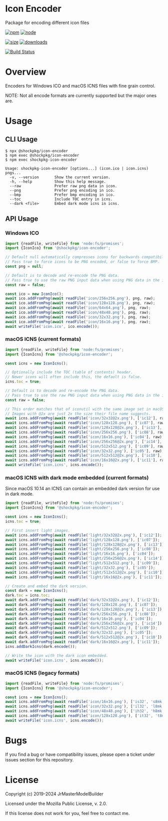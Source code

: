 # Icon Encoder

Package for encoding different icon files

[![npm](https://img.shields.io/npm/v/@shockpkg/icon-encoder.svg)](https://npmjs.com/package/@shockpkg/icon-encoder)
[![node](https://img.shields.io/node/v/@shockpkg/icon-encoder.svg)](https://nodejs.org)

[![size](https://packagephobia.now.sh/badge?p=@shockpkg/icon-encoder)](https://packagephobia.now.sh/result?p=@shockpkg/icon-encoder)
[![downloads](https://img.shields.io/npm/dm/@shockpkg/icon-encoder.svg)](https://npmcharts.com/compare/@shockpkg/icon-encoder?minimal=true)

[![Build Status](https://github.com/shockpkg/icon-encoder/workflows/main/badge.svg)](https://github.com/shockpkg/icon-encoder/actions?query=workflow%3Amain+branch%3Amaster)

# Overview

Encoders for Windows ICO and macOS ICNS files with fine grain control.

NOTE: Not all encode formats are currently supported but the major ones are.

# Usage

## CLI Usage

```
$ npx @shockpkg/icon-encoder
$ npm exec @shockpkg/icon-encoder
$ npm exec shockpkg-icon-encoder
```

```
Usage: shockpkg-icon-encoder [options...] (icon.ico | icon.icns) pngs...
  -v, --version       Show the current version.
  -h, --help          Show this help message.
  --raw               Prefer raw png data in icon.
  --png               Prefer png encoding in ico.
  --bmp               Prefer bmp encoding in ico.
  --toc               Include TOC entry in icns.
  --dark <file>       Embed dark mode icns in icns.
```

## API Usage

### Windows ICO

```js
import {readFile, writeFile} from 'node:fs/promises';
import {IconIco} from '@shockpkg/icon-encoder';

// Default null automatically compresses icons for backwards compatibility.
// Pass true to force icons to be PNG encoded, or false to force BMP.
const png = null;

// Default is to decode and re-encode the PNG data.
// Pass true to use the raw PNG input data when using PNG data in the icon.
const raw = false;

const ico = new IconIco();
await ico.addFromPng(await readFile('icon/256x256.png'), png, raw);
await ico.addFromPng(await readFile('icon/128x128.png'), png, raw);
await ico.addFromPng(await readFile('icon/64x64.png'), png, raw);
await ico.addFromPng(await readFile('icon/48x48.png'), png, raw);
await ico.addFromPng(await readFile('icon/32x32.png'), png, raw);
await ico.addFromPng(await readFile('icon/16x16.png'), png, raw);
await writeFile('icon.ico', ico.encode());
```

### macOS ICNS (current formats)

```js
import {readFile, writeFile} from 'node:fs/promises';
import {IconIcns} from '@shockpkg/icon-encoder';

const icns = new IconIcns();

// Optionally include the TOC (table of contents) header.
// Newer icons will often include this, the default is false.
icns.toc = true;

// Default is to decode and re-encode the PNG data.
// Pass true to use the raw PNG input data when using PNG data in the icon.
const raw = false;

// This order matches that of iconutil with the same image set in macOS 10.14.
// Images with @2x are just 2x the size their file name suggests.
await icns.addFromPng(await readFile('icon/32x32@2x.png'), ['ic12'], raw);
await icns.addFromPng(await readFile('icon/128x128.png'), ['ic07'], raw);
await icns.addFromPng(await readFile('icon/128x128@2x.png'), ['ic13'], raw);
await icns.addFromPng(await readFile('icon/256x256.png'), ['ic08'], raw);
await icns.addFromPng(await readFile('icon/16x16.png'), ['ic04'], raw);
await icns.addFromPng(await readFile('icon/256x256@2x.png'), ['ic14'], raw);
await icns.addFromPng(await readFile('icon/512x512.png'), ['ic09'], raw);
await icns.addFromPng(await readFile('icon/32x32.png'), ['ic05'], raw);
await icns.addFromPng(await readFile('icon/512x512@2x.png'), ['ic10'], raw);
await icns.addFromPng(await readFile('icon/16x16@2x.png'), ['ic11'], raw);
await writeFile('icon.icns', icns.encode());
```

### macOS ICNS with dark mode embedded (current formats)

Since macOS 10.14 an ICNS can contain an embedded dark version for use in dark mode.

```js
import {readFile, writeFile} from 'node:fs/promises';
import {IconIcns} from '@shockpkg/icon-encoder';

const icns = new IconIcns();
icns.toc = true;

// First insert light images.
await icns.addFromPng(await readFile('light/32x32@2x.png'), ['ic12']);
await icns.addFromPng(await readFile('light/128x128.png'), ['ic07']);
await icns.addFromPng(await readFile('light/128x128@2x.png'), ['ic13']);
await icns.addFromPng(await readFile('light/256x256.png'), ['ic08']);
await icns.addFromPng(await readFile('light/16x16.png'), ['ic04']);
await icns.addFromPng(await readFile('light/256x256@2x.png'), ['ic14']);
await icns.addFromPng(await readFile('light/512x512.png'), ['ic09']);
await icns.addFromPng(await readFile('light/32x32.png'), ['ic05']);
await icns.addFromPng(await readFile('light/512x512@2x.png'), ['ic10']);
await icns.addFromPng(await readFile('light/16x16@2x.png'), ['ic11']);

// Create and embed the dark version.
const dark = new IconIcns();
dark.toc = icns.toc;
await dark.addFromPng(await readFile('dark/32x32@2x.png'), ['ic12']);
await dark.addFromPng(await readFile('dark/128x128.png'), ['ic07']);
await dark.addFromPng(await readFile('dark/128x128@2x.png'), ['ic13']);
await dark.addFromPng(await readFile('dark/256x256.png'), ['ic08']);
await dark.addFromPng(await readFile('dark/16x16.png'), ['ic04']);
await dark.addFromPng(await readFile('dark/256x256@2x.png'), ['ic14']);
await dark.addFromPng(await readFile('dark/512x512.png'), ['ic09']);
await dark.addFromPng(await readFile('dark/32x32.png'), ['ic05']);
await dark.addFromPng(await readFile('dark/512x512@2x.png'), ['ic10']);
await dark.addFromPng(await readFile('dark/16x16@2x.png'), ['ic11']);
icns.addDarkIcns(dark.encode());

// Write the icon with the dark icon embedded.
await writeFile('icon.icns', icns.encode());
```

### macOS ICNS (legacy formats)

```js
import {readFile, writeFile} from 'node:fs/promises';
import {IconIcns} from '@shockpkg/icon-encoder';

const icns = new IconIcns();
await icns.addFromPng(await readFile('icon/16x16.png'), ['is32', 's8mk']);
await icns.addFromPng(await readFile('icon/32x32.png'), ['il32', 'l8mk']);
await icns.addFromPng(await readFile('icon/48x48.png'), ['ih32', 'h8mk']);
await icns.addFromPng(await readFile('icon/128x128.png'), ['it32', 't8mk']);
await writeFile('icon.icns', icns.encode());
```

# Bugs

If you find a bug or have compatibility issues, please open a ticket under issues section for this repository.

# License

Copyright (c) 2019-2024 JrMasterModelBuilder

Licensed under the Mozilla Public License, v. 2.0.

If this license does not work for you, feel free to contact me.
